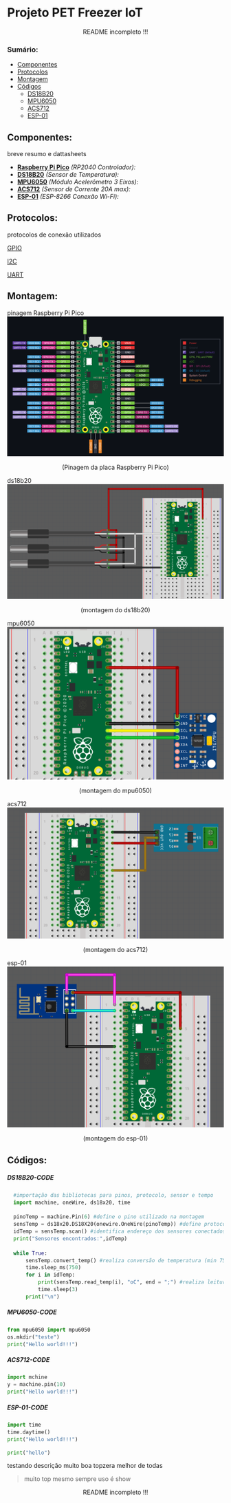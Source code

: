 # Projeto PET Freezer IoT
  <p align="center"> README incompleto !!! <p>

### Sumário:
  * [Componentes](#componentes)
  * [Protocolos](#protocolos) 
  * [Montagem](#montagem)
  * [Códigos](#códigos)
    * [DS18B20](#ds18b20-code)
    * [MPU6050](#mpu6050-code)
    * [ACS712](#acs712-code)
    * [ESP-01](#esp-01-code)

  
  
  ## Componentes:
  breve resumo e dattasheets
  * **[Raspberry Pi Pico](https://hackspace.raspberrypi.com/books/micropython-pico)** *(RP2040 Controlador):*
  * **[DS18B20]()** *(Sensor de Temperatura):*
  * **[MPU6050]()** *(Módulo Acelerômetro 3 Eixos):*
  * **[ACS712]()** *(Sensor de Corrente 20A max):*
  * **[ESP-01]()** *(ESP-8266 Conexão Wi-Fi):*
  
  
  ## Protocolos:
  protocolos de conexão utilizados
  
  
 [GPIO](https://www.oficinadanet.com.br/hardware/40552-o-que-e-gpio)
  
  
 [I2C](https://how2electronics.com/how-to-use-i2c-pins-in-raspberry-pi-pico-i2c-scanner/)
 
 
 [UART](https://www.rohde-schwarz.com/br/produtos/teste-e-medicao/osciloscopios/educational-content/compreender-uart_254524.html)
  
  
  ## Montagem:
  
  pinagem Raspberry Pi Pico
  ![pico-pinout](https://github.com/Tomaz-Arlindo/Raspberry-Pico-PET/blob/main/images/pico-pinout.png)
  <p align="center">(Pinagem da placa Raspberry Pi Pico)</p>
  
  
  ds18b20
  ![pico-ds18b20](https://github.com/Tomaz-Arlindo/Raspberry-Pico-PET/blob/main/images/pico-ds18b20.png)
  <p align="center">(montagem do ds18b20)</p>
  
  
  mpu6050
  ![pico-mpu6050](https://github.com/Tomaz-Arlindo/Raspberry-Pico-PET/blob/main/images/pico-mpu6050.png)
  <p align="center">(montagem do mpu6050)</p>
  
  
  acs712
  ![pico-acs712](https://github.com/Tomaz-Arlindo/Raspberry-Pico-PET/blob/main/images/pico-acs712.png)
  <p align="center">(montagem do acs712)</p>
  
  
  esp-01
  ![pico-esp01](https://github.com/Tomaz-Arlindo/Raspberry-Pico-PET/blob/main/images/pico-esp01.png)
  <p align="center">(montagem do esp-01)</p>
  
  
  ## Códigos:
  
  ##### DS18B20-CODE
  ~~~Python
    #importação das bibliotecas para pinos, protocolo, sensor e tempo 
    import machine, oneWire, ds18x20, time 

    pinoTemp = machine.Pin(6) #define o pino utilizado na montagem
    sensTemp = ds18x20.DS18X20(onewire.OneWire(pinoTemp)) #define protocolo
    idTemp = sensTemp.scan() #identifica endereço dos sensores conectados
    print("Sensores encontrados:",idTemp)

    while True:
        sensTemp.convert_temp() #realiza conversão de temperatura (min 750ms)
        time.sleep_ms(750)
        for i in idTemp:
            print(sensTemp.read_temp(i), "oC", end = ";") #realiza leitura de cada sensor
            time.sleep(3)
        print("\n")
  ~~~
  
  ##### MPU6050-CODE
  ~~~Python
  from mpu6050 import mpu6050
  os.mkdir("teste")
  print("Hello world!!!")
  
  ~~~ 
  
 ##### ACS712-CODE
   ~~~Python
  import mchine
  y = machine.pin(10)
  print("Hello world!!!")
  
  ~~~
 
 ##### ESP-01-CODE
   ~~~Python
  import time
  time.daytime()
  print("Hello world!!!")
  
  ~~~
  
  ~~~python 
  print("hello")
  ~~~
  
  
   testando descrição muito boa topzera melhor de todas
   > muito top mesmo  sempre uso é show
      
  <p align="center"> README incompleto !!! <p>
